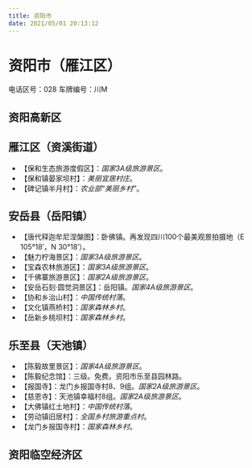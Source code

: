 ```yaml
---
title: 资阳市
date: 2021/05/01 20:13:12
---
```


# 资阳市（雁江区）
电话区号：028
车牌编号：川M
## 资阳高新区
## 雁江区（资溪街道）
* 【保和生态旅游度假区】：*国家3A级旅游景区*。
* 【保和镇晏家坝村】：*美丽宜居村庄*。
* 【碑记镇半月村】：*农业部“美丽乡村”*。
## 安岳县（岳阳镇）
* 【唐代释迦牟尼涅槃图】：卧佛镇。再发现四川100个最美观景拍摄地（E 105°18′，N 30°18′）。
* 【魅力柠海景区】：*国家3A级旅游景区*。
* 【宝森农林旅游区】：*国家3A级旅游景区*。
* 【千佛寨旅游景区】：*国家2A级旅游景区*。
* 【安岳石刻·圆觉洞景区】：岳阳镇。*国家4A级旅游景区*。
* 【协和乡治山村】：*中国传统村落*。
* 【文化镇燕桥村】：*国家森林乡村*。
* 【岳新乡桃坝村】：*国家森林乡村*。
## 乐至县（天池镇）
* 【陈毅故里景区】：*国家4A级旅游景区*。
* 【陈毅纪念馆】：三级。免费。资阳市乐至县园林路。
* 【报国寺】：龙门乡报国寺村8、9组。*国家2A级旅游景区*。
* 【慈恩寺】：天池镇幸福村8组。*国家2A级旅游景区*。
* 【大佛镇红土地村】：*中国传统村落*。
* 【劳动镇旧居村】：*全国乡村旅游重点村*。
* 【龙门乡报国寺村】：*国家森林乡村*。
## 资阳临空经济区

